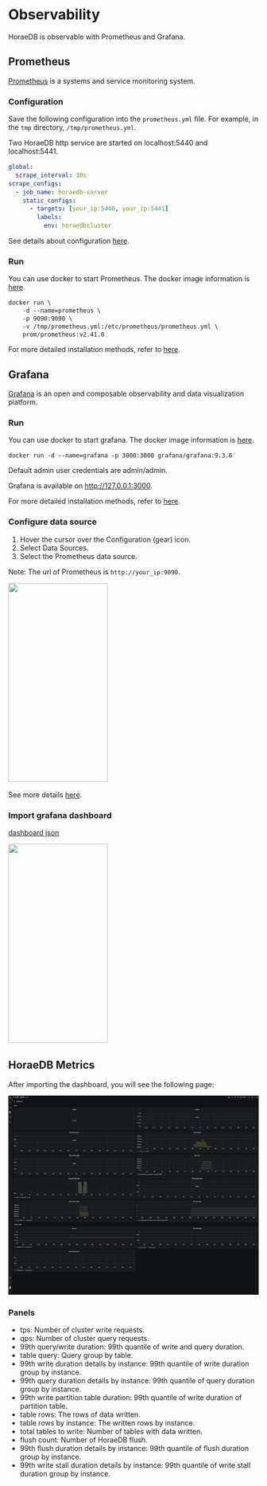 # Observability

HoraeDB is observable with Prometheus and Grafana.

## Prometheus

[Prometheus](https://github.com/prometheus/prometheus) is a systems and service monitoring system.

### Configuration

Save the following configuration into the `prometheus.yml` file. For example, in the `tmp` directory, `/tmp/prometheus.yml`.

Two HoraeDB http service are started on localhost:5440 and localhost:5441.

```yaml
global:
  scrape_interval: 30s
scrape_configs:
  - job_name: horaedb-server
    static_configs:
      - targets: [your_ip:5440, your_ip:5441]
        labels:
          env: horaedbcluster
```

See details about configuration [here](https://prometheus.io/docs/prometheus/latest/configuration/configuration/).

### Run

You can use docker to start Prometheus. The docker image information is [here](https://hub.docker.com/r/prom/prometheus).

```
docker run \
    -d --name=prometheus \
    -p 9090:9090 \
    -v /tmp/prometheus.yml:/etc/prometheus/prometheus.yml \
    prom/prometheus:v2.41.0
```

For more detailed installation methods, refer to [here](https://prometheus.io/docs/prometheus/latest/installation/).

## Grafana

[Grafana](https://github.com/grafana/grafana) is an open and composable observability and data visualization platform.

### Run

You can use docker to start grafana. The docker image information is [here](https://hub.docker.com/r/grafana/grafana).

```
docker run -d --name=grafana -p 3000:3000 grafana/grafana:9.3.6
```

Default admin user credentials are admin/admin.

Grafana is available on http://127.0.0.1:3000.

For more detailed installation methods, refer to [here](https://grafana.com/docs/grafana/latest/setup-grafana/installation/).

### Configure data source

1. Hover the cursor over the Configuration (gear) icon.
2. Select Data Sources.
3. Select the Prometheus data source.

Note: The url of Prometheus is `http://your_ip:9090`.

<img src="../../resources/images/grafana-datasource.png" height="400" width="200"/>

See more details [here](https://grafana.com/docs/grafana/latest/datasources/prometheus/).

### Import grafana dashboard

<a href="../../resources/grafana-dashboard.json">dashboard json</a>

<img src="../../resources/images/grafana-dashboard.png" height="400" width="200"/>

## HoraeDB Metrics

After importing the dashboard, you will see the following page:

<img src="../../resources/images/grafana-horaedb-dashboard.png" height="400" width="600"/>

### Panels

- tps: Number of cluster write requests.
- qps: Number of cluster query requests.
- 99th query/write duration: 99th quantile of write and query duration.
- table query: Query group by table.
- 99th write duration details by instance: 99th quantile of write duration group by instance.
- 99th query duration details by instance: 99th quantile of query duration group by instance.
- 99th write partition table duration: 99th quantile of write duration of partition table.
- table rows: The rows of data written.
- table rows by instance: The written rows by instance.
- total tables to write: Number of tables with data written.
- flush count: Number of HoraeDB flush.
- 99th flush duration details by instance: 99th quantile of flush duration group by instance.
- 99th write stall duration details by instance: 99th quantile of write stall duration group by instance.
